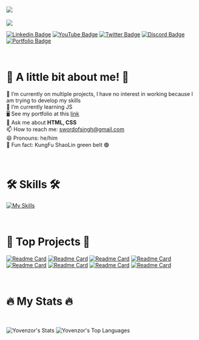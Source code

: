 <h1>
    <img src="https://readme-typing-svg.herokuapp.com/?font=Poppins&weight=700&size=35&center=true&vCenter=true&width=500&height=70&duration=4000&lines=Hi+There!+👋;+I'm+Yovenzor+Singh!;Frontend+Developer+💻;Based+In+Spain+🇪🇸"/>
</h1>
<img src="https://c.tenor.com/jHg-q58KgiYAAAAC/tenor.gif" />

<br>

[![Linkedin Badge](https://img.shields.io/badge/Linkedin-blue?style=for-the-badge&logo=linkedin&logoColor=white)](https://www.linkedin.com/in/yovenzor-singh)
[![YouTube Badge](https://img.shields.io/badge/YouTube-red?style=for-the-badge&logo=youtube&logoColor=white)](https://www.youtube.com/@yovenzorsingh?sub_confirmation=1)
[![Twitter Badge](https://img.shields.io/badge/Twitter-blue?style=for-the-badge&logo=twitter&logoColor=white)](https://twitter.com/YovenzorS)
[![Discord Badge](https://img.shields.io/badge/Discord-5865F2.svg?style=for-the-badge&logo=Discord&logoColor=white)](https://discord.com/invite/2Yk6JPVFQa)
[![Portfolio Badge](https://img.shields.io/badge/Portfolio-2ECCAA.svg?style=for-the-badge&logoColor=white)](https://yovenzor.github.io/Portfolio/)

</div>

<br>

<h1>👊 A little bit about me! 👊</h1>

🔭 I’m currently on multiple projects, I have no interest in working because I am trying to develop my skills
<br>
🌱 I’m currently learning JS
<br>
🖥️  See my portfolio at this [link](http://https://yovenzor.github.io/Portfolio/)
<br>
💬 Ask me about <strong> HTML, CSS </strong>
<br>
📫 How to reach me: swordofsingh@gmail.com
<br>
😄 Pronouns: he/him
<br>
🥋 Fun fact: KungFu ShaoLin green belt 🟢

<br>

<h1>🛠 Skills 🛠</h1>

[![My Skills](https://skillicons.dev/icons?i=html,css,vscode,github)](https://skillicons.dev)

<br>

<h1>🚀 Top Projects 🚀</h1>

[![Readme Card](https://github-readme-stats.vercel.app/api/pin/?username=Yovenzor&repo=vscode-theme&theme=dark)](https://github.com/Yovenzor/vscode-theme)
[![Readme Card](https://github-readme-stats.vercel.app/api/pin/?username=Yovenzor&repo=Portfolio&theme=dark)](https://github.com/Yovenzor/Portfolio)
[![Readme Card](https://github-readme-stats.vercel.app/api/pin/?username=Yovenzor&repo=QR&theme=dark)](https://github.com/Yovenzor/QR)
[![Readme Card](https://github-readme-stats.vercel.app/api/pin/?username=Yovenzor&repo=Image-generator&theme=dark)](https://github.com/Yovenzor/Image-generator)
[![Readme Card](https://github-readme-stats.vercel.app/api/pin/?username=Yovenzor&repo=Link&theme=dark)](https://github.com/Yovenzor/Link)
[![Readme Card](https://github-readme-stats.vercel.app/api/pin/?username=Yovenzor&repo=Website&theme=dark)](https://github.com/Yovenzor/Website)
[![Readme Card](https://github-readme-stats.vercel.app/api/pin/?username=Yovenzor&repo=quote&theme=dark)](https://github.com/Yovenzor/quote)
[![Readme Card](https://github-readme-stats.vercel.app/api/pin/?username=Yovenzor&repo=X-Login-Clon&theme=dark)](https://github.com/Yovenzor/X-Login-Clon)

<br>

<h1>🔥 My Stats 🔥</h1>

<br>

![Yovenzor's Stats](https://github-readme-stats.vercel.app/api?username=Yovenzor&theme=dark&rank_icon=github&show_icons=true&hide_border=true&count_private=true&rank_icons=github)
![Yovenzor's Top Languages](https://github-readme-stats.vercel.app/api/top-langs/?username=Yovenzor&theme=dark&show_icons=true&hide_border=true&layout=compact)

</div>
